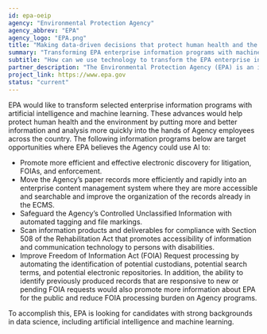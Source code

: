 ```yaml
---
id: epa-oeip
agency: "Environmental Protection Agency"
agency_abbrev: "EPA"
agency_logo: "EPA.png"
title: "Making data-driven decisions that protect human health and the environment"
summary: "Transforming EPA enterprise information programs with machine learning and artificial intelligence."
subtitle: "How can we use technology to transform the EPA enterprise information programs to drive better, more data-driven decisions that protect human health and the environment?"
partner_description: "The Environmental Protection Agency (EPA) is an independent agency, specifically an independent executive agency, of the United States federal government for environmental protection."
project_link: https://www.epa.gov
status: "current"
---
```


EPA would like to transform selected enterprise information programs with artificial intelligence and machine learning.  These advances would help protect human health and the environment by putting more and better information and analysis more quickly into the hands of Agency employees across the country.  The following information programs below are target opportunities where EPA believes the Agency could use AI to:

<ul>
<li>Promote more efficient and effective electronic discovery for litigation, FOIAs, and enforcement.</li>
<li>Move the Agency’s paper records more efficiently and rapidly into an enterprise content management system where they are more accessible and searchable and improve the organization of the records already in the ECMS.</li>
<li>Safeguard the Agency’s Controlled Unclassified Information with automated tagging and file markings.</li>
<li>Scan information products and deliverables for compliance with Section 508 of the Rehabilitation Act that promotes accessibility of information and communication technology to persons with disabilities.</li>
<li>Improve Freedom of Information Act (FOIA) Request processing by automating the identification of potential custodians, potential search terms, and potential electronic repositories. In addition, the ability to identify previously produced records that are responsive to new or pending FOIA requests would also promote more information about EPA for the public and reduce FOIA processing burden on Agency programs.</li>
</ul>

To accomplish this, EPA is looking for candidates with strong backgrounds in data science, including artificial intelligence and machine learning.
